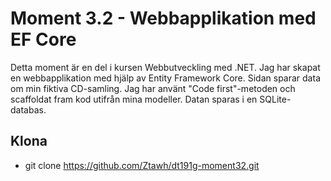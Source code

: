 # Moment 3.2 - Webbapplikation med EF Core
Detta moment är en del i kursen Webbutveckling med .NET. Jag har skapat en webbapplikation med hjälp av Entity Framework Core. Sidan sparar data om min fiktiva CD-samling. Jag har använt "Code first"-metoden och scaffoldat fram kod utifrån mina modeller. Datan sparas i en SQLite-databas. 

## Klona
* git clone https://github.com/Ztawh/dt191g-moment32.git